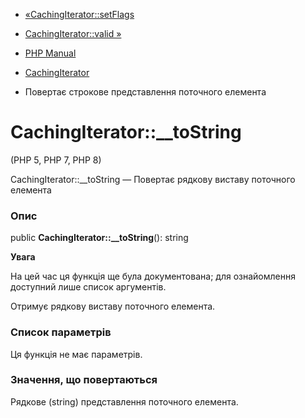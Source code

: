 - [«CachingIterator::setFlags](cachingiterator.setflags.md)
- [CachingIterator::valid »](cachingiterator.valid.md)

- [PHP Manual](index.md)
- [CachingIterator](class.cachingiterator.md)
- Повертає строкове представлення поточного елемента

# CachingIterator::\_\_toString

(PHP 5, PHP 7, PHP 8)

CachingIterator::\_\_toString — Повертає рядкову виставу
поточного елемента

### Опис

public **CachingIterator::\_\_toString**(): string

**Увага**

На цей час ця функція ще була документована; для
ознайомлення доступний лише список аргументів.

Отримує рядкову виставу поточного елемента.

### Список параметрів

Ця функція не має параметрів.

### Значення, що повертаються

Рядкове (string) представлення поточного елемента.
